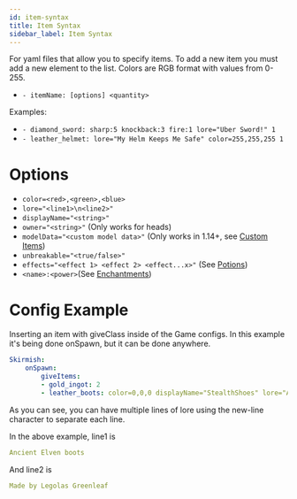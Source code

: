 ```yaml
---
id: item-syntax
title: Item Syntax
sidebar_label: Item Syntax
---
```


For yaml files that allow you to specify items. To add a new item you must add a new element to the list. Colors are RGB format with values from 0-255.

- `- itemName: [options] <quantity>`

Examples:

- `- diamond_sword: sharp:5 knockback:3 fire:1 lore="Uber Sword!" 1`
- `- leather_helmet: lore="My Helm Keeps Me Safe" color=255,255,255 1`

# Options

- `color=<red>,<green>,<blue>`
- `lore="<line1>\n<line2>"`
- `displayName="<string>"`
- `owner="<string>"` (Only works for heads)
- `modelData="<custom model data>"` (Only works in 1.14+, see [Custom Items](https://minecraft.gamepedia.com/User:Aeldrion/Tutorials/Custom_items))
- `unbreakable="<true/false>"`
- `effects="<effect 1> <effect 2> <effect...x>"` (See [Potions](potions.md))
- `<name>:<power>`(See [Enchantments](enchants.md))

# Config Example

Inserting an item with giveClass inside of the Game configs. In this example it's being done onSpawn, but it can be done anywhere.

```yaml
Skirmish:
    onSpawn:
        giveItems:
        - gold_ingot: 2
        - leather_boots: color=0,0,0 displayName="StealthShoes" lore="Ancient Elven boots\nMade by Legolas Greenleaf" 1
```

As you can see, you can have multiple lines of lore using the new-line character to separate each line.

In the above example, line1 is

```yaml
Ancient Elven boots
```

And line2 is

```yaml
Made by Legolas Greenleaf
```

